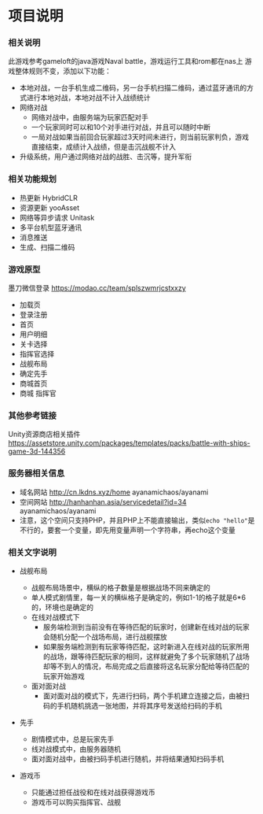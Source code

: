 # 项目说明

### 相关说明
此游戏参考gameloft的java游戏Naval battle，游戏运行工具和rom都在nas上
游戏整体规则不变，添加以下功能：
- 本地对战，一台手机生成二维码，另一台手机扫描二维码，通过蓝牙通讯的方式进行本地对战，本地对战不计入战绩统计
- 网络对战
    - 网络对战中，由服务端为玩家匹配对手
    - 一个玩家同时可以和10个对手进行对战，并且可以随时中断
    - 一局对战如果当前回合玩家超过3天时间未进行，则当前玩家判负，游戏直接结束，成绩计入战绩，但是击沉战舰不计入
- 升级系统，用户通过网络对战的战胜、击沉等，提升军衔

### 相关功能规划
- 热更新 HybridCLR
- 资源更新 yooAsset
- 网络等异步请求 Unitask
- 多平台机型蓝牙通讯
- 消息推送
- 生成、扫描二维码

### 游戏原型
墨刀微信登录 https://modao.cc/team/splszwmrjcstxxzy
- 加载页
- 登录注册
- 首页
- 用户明细
- 关卡选择
- 指挥官选择
- 战舰布局
- 确定先手
- 商城首页
- 商城 指挥官

### 其他参考链接
Unity资源商店相关插件 https://assetstore.unity.com/packages/templates/packs/battle-with-ships-game-3d-144356

### 服务器相关信息
- 域名网站 http://cn.lkdns.xyz/home ayanamichaos/ayanami
- 空间网站 http://hanhanhan.asia/servicedetail?id=34 ayanamichaos/ayanami
- 注意，这个空间只支持PHP，并且PHP上不能直接输出，类似`echo "hello"`是不行的，要套一个变量，即先用变量声明一个字符串，再echo这个变量

### 相关文字说明
- 战舰布局
    - 战舰布局场景中，横纵的格子数量是根据战场不同来确定的
    - 单人模式剧情里，每一关的横纵格子是确定的，例如1-1的格子就是6*6的，环境也是确定的
    - 在线对战模式下
        - 服务端检测到当前没有在等待匹配的玩家时，创建新在线对战的玩家会随机分配一个战场布局，进行战舰摆放
        - 如果服务端检测到有玩家等待匹配，这时新进入在线对战的玩家所用的战场，跟等待匹配玩家的相同，这样就避免了多个玩家随机了战场却等不到人的情况，布局完成之后直接将这名玩家分配给等待匹配的玩家开始游戏
    - 面对面对战
        - 面对面对战的模式下，先进行扫码，两个手机建立连接之后，由被扫码的手机随机挑选一张地图，并将其序号发送给扫码的手机

- 先手
    - 剧情模式中，总是玩家先手
    - 线对战模式中，由服务器随机
    - 面对面对战中，由被扫码手机进行随机，并将结果通知扫码手机

- 游戏币
    - 只能通过担任战役和在线对战获得游戏币
    - 游戏币可以购买指挥官、战舰
